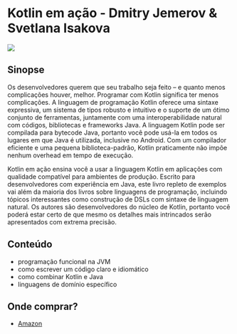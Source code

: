 # Kotlin em ação -  Dmitry Jemerov &  Svetlana Isakova

![](https://m.media-amazon.com/images/I/51cMG0-Z57L.jpg)

## Sinopse

Os desenvolvedores querem que seu trabalho seja feito – e quanto menos complicações houver, melhor. Programar com Kotlin significa ter menos complicações. A linguagem de programação Kotlin oferece uma sintaxe expressiva, um sistema de tipos robusto e intuitivo e o suporte de um ótimo conjunto de ferramentas, juntamente com uma interoperabilidade natural com códigos, bibliotecas e frameworks Java. A linguagem Kotlin pode ser compilada para bytecode Java, portanto você pode usá-la em todos os lugares em que Java é utilizada, inclusive no Android. Com um compilador eficiente e uma pequena biblioteca-padrão, Kotlin praticamente não impõe nenhum overhead em tempo de execução.

Kotlin em ação ensina você a usar a linguagem Kotlin em aplicações com qualidade compatível para ambientes de produção. Escrito para desenvolvedores com experiência em Java, este livro repleto de exemplos vai além da maioria dos livros sobre linguagens de programação, incluindo tópicos interessantes como construção de DSLs com sintaxe de linguagem natural. Os autores são desenvolvedores do núcleo de Kotlin, portanto você poderá estar certo de que mesmo os detalhes mais intrincados serão apresentados com extrema precisão.

## Conteúdo

* programação funcional na JVM
* como escrever um código claro e idiomático
* como combinar Kotlin e Java
* linguagens de domínio específico

## Onde comprar?

* [Amazon](https://www.amazon.com.br/gp/product/B075SM5LKG/ref=as_li_tl?ie=UTF8&camp=1789&creative=9325&creativeASIN=B075SM5LKG&linkCode=as2&tag=douglas110200-20&linkId=3d2ba711003ad5f6e42ec14b523a1478)
